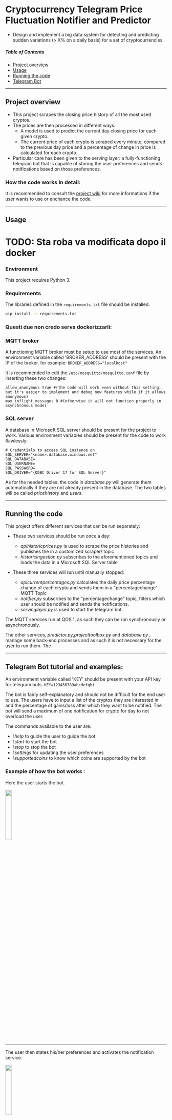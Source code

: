 # Cryptocurrency Telegram Price Fluctuation Notifier and Predictor 

 * Design and implement a big data system for detecting and predicting sudden variations (> X% on a daily basis) for a set of cryptocurrencies. 


##### Table of Contents  
* [Project overview](#overview)  
* [Usage](#usage) 
* [Running the code](#running)
* [Telegram Bot](#telegram)

<a name="overview"/>

-------

## Project overview
- This project scrapes the closing price history of all the most used cryptos. 
- The prices are then processed in different ways:
  - A model is used to predict the current day closing price for each given crypto.
  - The current price of each crypto is scraped every minute, compared to the previous day price and a percentage of change in price is calculated for each crypto.
- Particular care has been given to the serving layer: a fully-functioning telegram bot that is capable of storing the user preferences and sends notifications based on those preferences.


### How the code works in detail:

It is recommended to consult the [project wiki](https://github.com/trelium/crypto_fluctuations/wiki) for more informations if the user wants to use or enchance the code.

<a name="usage"/>

------

## Usage

# TODO: Sta roba va modificata dopo il docker

### Environment

This project requires Python 3.


### Requirements

The libraries defined in the `requirements.txt` file should be installed.

```bash
pip install -r requirements.txt
```

### Questi due non credo serva dockerizzarli:

### MQTT broker
A functioning MQTT broker must be setup to use most of the services.
An environment variable called 'BROKER_ADDRESS' should be present with the IP of the broker.
for example: `BROKER_ADDRESS="localhost"`

It is recommended to edit the `/etc/mosquitto/mosquitto.conf` file by inserting these two changes:
```
allow_anonymous true #(the code will work even without this setting, but it's easier to implement and debug new features while if it allows anonymous)
max_inflight_messages 0 #(otherwise it will not function properly in asynchronous mode)
```

### SQL server
A database in Microsoft SQL server should be present for the project to work.
Various environment variables should be present for the code to work flawlessly:
```
# Credentials to access SQL instance on 
SQL_SERVER="<name>.database.windows.net"
SQL_DATABASE=
SQL_USERNAME=
SQL_PASSWORD=
SQL_DRIVER="{ODBC Driver 17 for SQL Server}"
```

As for the needed tables: the code in _database.py_ will generate them automatically if they are not already present in the database.
The two tables will be called _pricehistory_ and _users_.

--------




<a name="running"/>


## Running the code

This project offers different services that can be run separately:
* These two services should be run once a day:
	* _apihistoricprices.py_ is used to scrape the price histories and publishes the in a customized 	scraper/<name of the crypto> topic
	* _historicingestion.py_ subscribes to the aforementioned topics and loads the data in a Microsoft SQL 	Server table

* These three services will run until manually stopped:
	* _apicurrentpercentages.py_ calculates the daily price percentage change of each crypto and sends them in 	a 	"percentagechange" MQTT Topic
	* _notifier.py_ subscribes to the "percentagechange" topic, filters which user should be notified and 	sends the notifications.
	* _servinglayer.py_ is used to start the telegram bot.

The MQTT services run at QOS 1, as such they can be run synchronously or asynchronously.

The other services, _predictor.py_,_projecttoolbox.py_ and _database.py_ , manage some back-end processes and as such it is not necessary for the user to run them.
The 

<a name="telegram"/>
	
-------

## Telegram Bot tutorial and examples:
An environment variable called 'KEY' should be present with your API key for telegram bots.
```KEY=123456789abcdefghi```
	
The bot is fairly self-explanatory and should not be difficult for the end user to use.
The users have to input a list of the cryptos they are interested in and the percentage of gains/loss after which they want to be notified. The bot will send a maximum of one notification for crypto for day to not overload the user.


The commands available to the user are:
- *\help* to guide the user to guide the bot
- *\start* to start the bot
- *\stop* to stop the bot
- *\settings* for updating the user preferences
- *\supportedcoins* to know which coins are supported by the bot
	
### Example of how the bot works :
	
Here the user starts the bot.

<img src="https://raw.githubusercontent.com/trelium/crypto_fluctuations/main/data/Telegram%20screenshots/1.jpg" width="20%" height="20%" />

---

The user then states his/her preferences and activates the notification service. 

<img src="https://raw.githubusercontent.com/trelium/crypto_fluctuations/main/data/Telegram%20screenshots/2.jpg" width="20%" height="20%" />

---

After a few minutes, the user receives his/her notifications and after that he/she stops the service to not receive more notifications the day after.

